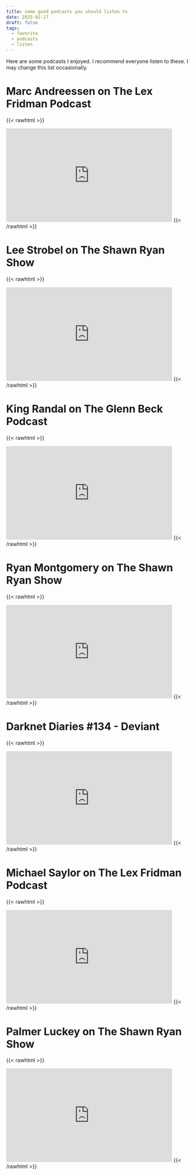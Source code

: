 ```yaml
---
title: some good podcasts you should listen to
date: 2025-02-17
draft: false
tags:
  - favorite
  - podcasts
  - listen
---
```

Here are some podcasts I enjoyed. I recommend everyone listen to these. 
I may change this list occasionally. 

# Marc Andreessen on The Lex Fridman Podcast

{{< rawhtml >}}
<iframe width="450" height="254"src="https://www.youtube.com/embed/OHWnPOKh_S0?si=yHJPWlfAhdXKN4pC" title="YouTube video player" frameborder="0" allow="accelerometer; autoplay; clipboard-write; encrypted-media; gyroscope; picture-in-picture; web-share" referrerpolicy="strict-origin-when-cross-origin" allowfullscreen></iframe>
{{< /rawhtml >}}


# Lee Strobel on The Shawn Ryan Show

{{< rawhtml >}}
<iframe width="450" height="254"src="https://www.youtube.com/embed/nczxm1EH_hw?si=V-hPts4HiR5Vtka0" title="YouTube video player" frameborder="0" allow="accelerometer; autoplay; clipboard-write; encrypted-media; gyroscope; picture-in-picture; web-share" referrerpolicy="strict-origin-when-cross-origin" allowfullscreen></iframe>
{{< /rawhtml >}}


# King Randal on The Glenn Beck Podcast

{{< rawhtml >}}
<iframe width="450" height="254"src="https://www.youtube.com/embed/kAI6xX1-yXA?si=l3R_jKez_LBo8RZg" title="YouTube video player" frameborder="0" allow="accelerometer; autoplay; clipboard-write; encrypted-media; gyroscope; picture-in-picture; web-share" referrerpolicy="strict-origin-when-cross-origin" allowfullscreen></iframe>
{{< /rawhtml >}}

# Ryan Montgomery on The Shawn Ryan Show

{{< rawhtml >}}
<iframe width="450" height="254"src="https://www.youtube.com/embed/qjz_07-DvE0?si=CUEyku_S6chDYL3r" title="YouTube video player" frameborder="0" allow="accelerometer; autoplay; clipboard-write; encrypted-media; gyroscope; picture-in-picture; web-share" referrerpolicy="strict-origin-when-cross-origin" allowfullscreen></iframe>
{{< /rawhtml >}}

# Darknet Diaries #134 - Deviant

{{< rawhtml >}}
<iframe width="450" height="254"src="https://www.youtube.com/embed/avZOQNt8Ltk?si=HbChadLXmeRLBwlZ" title="YouTube video player" frameborder="0" allow="accelerometer; autoplay; clipboard-write; encrypted-media; gyroscope; picture-in-picture; web-share" referrerpolicy="strict-origin-when-cross-origin" allowfullscreen></iframe>
{{< /rawhtml >}}

# Michael Saylor on The Lex Fridman Podcast

{{< rawhtml >}}
<iframe width="450" height="254" src="https://www.youtube.com/embed/mC43pZkpTec?si=gPxRgu1FSXImztIn" title="YouTube video player" frameborder="0" allow="accelerometer; autoplay; clipboard-write; encrypted-media; gyroscope; picture-in-picture; web-share" referrerpolicy="strict-origin-when-cross-origin" allowfullscreen></iframe>
{{< /rawhtml >}}

# Palmer Luckey on The Shawn Ryan Show

{{< rawhtml >}}
<iframe width="450" height="254"src="https://www.youtube.com/embed/bwSycrvcwAs?si=_oToy-JShUJFu38_" title="YouTube video player" frameborder="0" allow="accelerometer; autoplay; clipboard-write; encrypted-media; gyroscope; picture-in-picture; web-share" referrerpolicy="strict-origin-when-cross-origin" allowfullscreen></iframe>
{{< /rawhtml >}}
